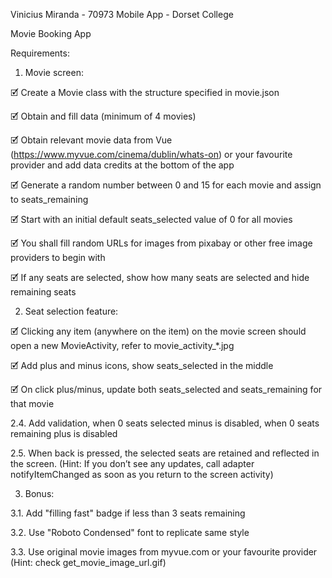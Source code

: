 Vinicius Miranda - 70973
Mobile App - Dorset College

Movie Booking App

Requirements:
1. Movie screen:
   
🗹 Create a Movie class with the structure specified in movie.json
   
🗹 Obtain and fill data (minimum of 4 movies)

🗹 Obtain relevant movie data from Vue (https://www.myvue.com/cinema/dublin/whats-on) or your favourite provider and add data credits at the bottom of the app

🗹 Generate a random number between 0 and 15 for each movie and assign to seats_remaining

🗹 Start with an initial default seats_selected value of 0 for all movies

🗹 You shall fill random URLs for images from pixabay or other free image providers to begin with

🗹 If any seats are selected, show how many seats are selected and hide remaining seats

2. Seat selection feature:
   
🗹 Clicking any item (anywhere on the item) on the movie screen should open a new MovieActivity, refer to movie_activity_*.jpg

🗹 Add plus and minus icons, show seats_selected in the middle

🗹 On click plus/minus, update both seats_selected and seats_remaining for that movie

2.4. Add validation, when 0 seats selected minus is disabled, when 0 seats remaining plus is disabled

2.5. When back is pressed, the selected seats are retained and reflected in the screen. (Hint: If you don’t see any updates, call adapter notifyItemChanged as soon as you return to the screen activity)

3. Bonus:
   
3.1. Add "filling fast" badge if less than 3 seats remaining

3.2. Use "Roboto Condensed" font to replicate same style

3.3. Use original movie images from myvue.com or your favourite provider (Hint: check get_movie_image_url.gif)
